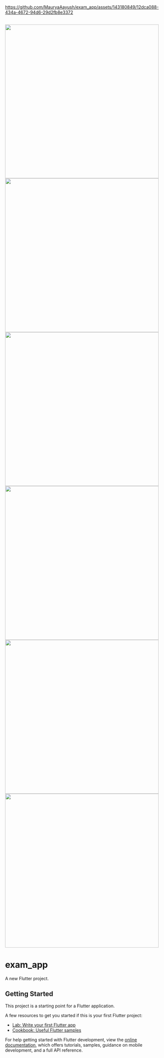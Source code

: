 


https://github.com/MauryaAayush/exam_app/assets/143180849/12dca088-434a-4672-94d6-29d2fb8e3372





<br>
<img src = "https://github.com/MauryaAayush/exam_app/assets/143180849/6b2e8025-6a5b-49f8-a392-b99c64b9de33" height = 500px>
<img src = "https://github.com/MauryaAayush/exam_app/assets/143180849/6d40b89f-22e4-4670-956b-5732f61cbd23" height = 500px>
<img src = "https://github.com/MauryaAayush/exam_app/assets/143180849/f36b8ec7-eb38-40d5-b281-da2afaf668fa" height = 500px>


<img src = "https://github.com/MauryaAayush/exam_app/assets/143180849/9edf68d1-7958-45ba-8646-422c7d8047ad" height = 500px>

<img src = "https://github.com/MauryaAayush/exam_app/assets/143180849/3baa9e16-d4cb-4b34-93e2-16e1d240f53f" height = 500px>
<img src = "https://github.com/MauryaAayush/exam_app/assets/143180849/066f8a0a-d6fd-4cdb-bee8-38cce603385c" height = 500px>


# exam_app



A new Flutter project.

## Getting Started

This project is a starting point for a Flutter application.

A few resources to get you started if this is your first Flutter project:

- [Lab: Write your first Flutter app](https://docs.flutter.dev/get-started/codelab)
- [Cookbook: Useful Flutter samples](https://docs.flutter.dev/cookbook)

For help getting started with Flutter development, view the
[online documentation](https://docs.flutter.dev/), which offers tutorials,
samples, guidance on mobile development, and a full API reference.
